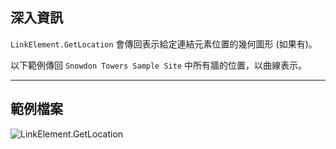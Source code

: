 ## 深入資訊
`LinkElement.GetLocation` 會傳回表示給定連結元素位置的幾何圖形 (如果有)。

以下範例傳回 `Snowdon Towers Sample Site` 中所有牆的位置，以曲線表示。
___
## 範例檔案

![LinkElement.GetLocation](./Revit.Elements.LinkElement.GetLocation_img.jpg)
